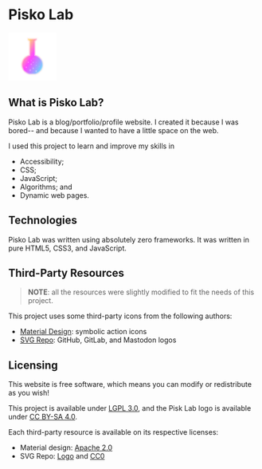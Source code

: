 # Pisko Lab

![Pisko Lab logo](img/logo.svg)

## What is Pisko Lab?

Pisko Lab is a blog/portfolio/profile website. I created it because I was bored--
and because I wanted to have a little space on the web.

I used this project to learn and improve my skills in

- Accessibility;
- CSS;
- JavaScript;
- Algorithms; and
- Dynamic web pages.

## Technologies

Pisko Lab was written using absolutely zero frameworks. It was written in pure
HTML5, CSS3, and JavaScript.

## Third-Party Resources

> **NOTE**: all the resources were slightly modified to fit the needs of this project.

This project uses some third-party icons from the following authors:

- [Material Design](https://fonts.google.com/icons): symbolic action icons
- [SVG Repo](https://www.svgrepo.com): GitHub, GitLab, and Mastodon logos

## Licensing

This website is free software, which means you can modify or redistribute as
you wish!

This project is available under [LGPL 3.0](LICENSE.txt), and the Pisk Lab
logo is available under [CC BY-SA 4.0](LICENSE_CC-BY-SA-4.0.txt).

Each third-party resource is available on its respective licenses:

- Material design: [Apache 2.0](https://www.apache.org/licenses/LICENSE-2.0)
- SVG Repo: [Logo](https://www.svgrepo.com/page/licensing/#Logo) and
  [CC0](https://www.svgrepo.com/page/licensing/#CC0)
